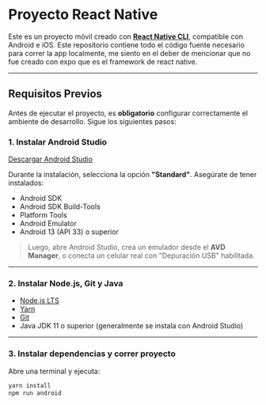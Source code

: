 # Proyecto React Native

Este es un proyecto móvil creado con [**React Native CLI**](https://github.com/react-native-community/cli), compatible con Android e iOS. Este repositorio contiene todo el código fuente necesario para correr la app localmente, me siento en el deber de mencionar que no fue creado con expo que es el framework de react native.

---

## Requisitos Previos

Antes de ejecutar el proyecto, es **obligatorio** configurar correctamente el ambiente de desarrollo. Sigue los siguientes pasos:

### 1. Instalar Android Studio

[Descargar Android Studio](https://developer.android.com/studio)

Durante la instalación, selecciona la opción **"Standard"**. Asegúrate de tener instalados:

- Android SDK
- Android SDK Build-Tools
- Platform Tools
- Android Emulator
- Android 13 (API 33) o superior

> Luego, abre Android Studio, crea un emulador desde el **AVD Manager**, o conecta un celular real con "Depuración USB" habilitada.

---

### 2. Instalar Node.js, Git y Java

- [Node.js LTS](https://nodejs.org/)
- [Yarn](https://yarnpkg.com/)
- [Git](https://git-scm.com/)
- Java JDK 11 o superior (generalmente se instala con Android Studio)

---

### 3. Instalar dependencias y correr proyecto

Abre una terminal y ejecuta:

```bash
yarn install
npm run android

